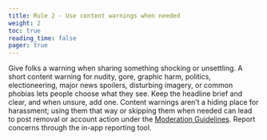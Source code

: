 ```yaml
---
title: Rule 2 - Use content warnings when needed
weight: 2
toc: true
reading_time: false
pager: true
---
```


Give folks a warning when sharing something shocking or unsettling. A short content warning for nudity, gore, graphic harm, politics, electioneering, major news spoilers, disturbing imagery, or common phobias lets people choose what they see. Keep the headline brief and clear, and when unsure, add one. Content warnings aren’t a hiding place for harassment; using them that way or skipping them when needed can lead to post removal or account action under the [Moderation Guidelines](/docs/policies/moderation-guidelines/). Report concerns through the in-app reporting tool.

